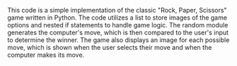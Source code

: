 This code is a simple implementation of the classic "Rock, Paper, Scissors" game written in Python. The code utilizes a list to store images of the game options and nested if statements to handle game logic. The random module generates the computer's move, which is then compared to the user's input to determine the winner. The game also displays an image for each possible move, which is shown when the user selects their move and when the computer makes its move.
